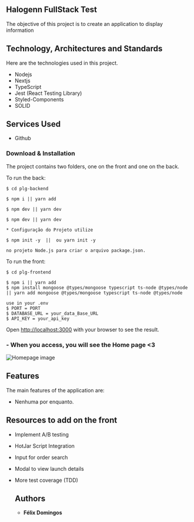 ## Halogenn FullStack Test
The objective of this project is to create an 
application to display [](https://github.com/) information

## Technology, Architectures and Standards

Here are the technologies used in this project.

* Nodejs
* Nextjs
* TypeScript
* Jest (React Testing Library)
* Styled-Components
* SOLID


## Services Used

* Github

<h3> Download & Installation </h3>

The project contains two folders, one on the front and one on the back.

To run the back:

```shell
$ cd plg-backend

$ npm i || yarn add

$ npm dev || yarn dev

$ npm dev || yarn dev

* Configuração do Projeto utilize

$ npm init -y  ||  ou yarn init -y

no projeto Node.js para criar o arquivo package.json.

```

To run the front:

```shell
$ cd plg-frontend

$ npm i || yarn add
$ npm install mongoose @types/mongoose typescript ts-node @types/node  || yarn add mongoose @types/mongoose typescript ts-node @types/node
```

```shell
use in your .env
$ PORT = PORT
$ DATABASE_URL = your_data_Base_URL
$ API_KEY = your_api_key
```
Open [http://localhost:3000](http://localhost:3000) with your browser to see the result.


### - When you access, you will see the Home page <3

![Homepage image](https://github.com/felixdomingos1/)


## Features

The main features of the application are:
 - Nenhuma por enquanto.

 
## Resources to add on the front

* Implement A/B testing
* HotJar Script Integration
* Input for order search
* Modal to view launch details
* More test coverage (TDD) 

  ## Authors

  * **Félix Domingos** 
